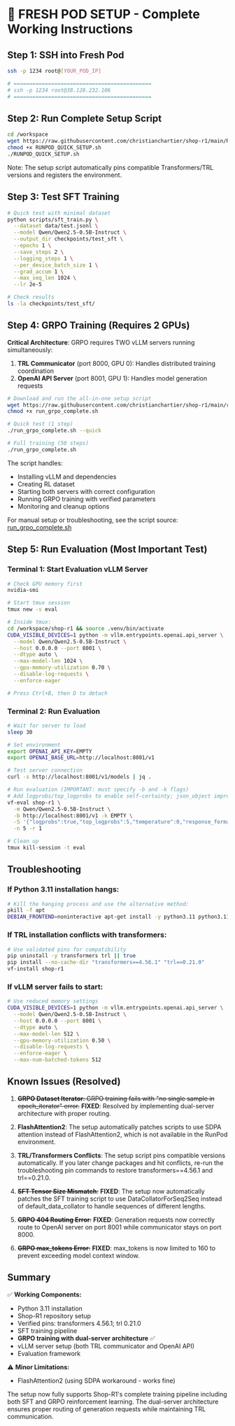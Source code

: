 # 🚀 FRESH POD SETUP - Complete Working Instructions

## Step 1: SSH into Fresh Pod
```bash
ssh -p 1234 root@[YOUR_POD_IP]

# ============================================
# ssh -p 1234 root@38.128.232.106
# ============================================
```

## Step 2: Run Complete Setup Script

```bash
cd /workspace
wget https://raw.githubusercontent.com/christianchartier/shop-r1/main/RUNPOD_QUICK_SETUP.sh
chmod +x RUNPOD_QUICK_SETUP.sh
./RUNPOD_QUICK_SETUP.sh
```

Note: The setup script automatically pins compatible Transformers/TRL versions and registers the environment.

## Step 3: Test SFT Training

```bash
# Quick test with minimal dataset
python scripts/sft_train.py \
  --dataset data/test.jsonl \
  --model Qwen/Qwen2.5-0.5B-Instruct \
  --output_dir checkpoints/test_sft \
  --epochs 1 \
  --save_steps 2 \
  --logging_steps 1 \
  --per_device_batch_size 1 \
  --grad_accum 1 \
  --max_seq_len 1024 \
  --lr 2e-5

# Check results
ls -la checkpoints/test_sft/
```

## Step 4: GRPO Training (Requires 2 GPUs)

**Critical Architecture**: GRPO requires TWO vLLM servers running simultaneously:
1. **TRL Communicator** (port 8000, GPU 0): Handles distributed training coordination
2. **OpenAI API Server** (port 8001, GPU 1): Handles model generation requests

```bash
# Download and run the all-in-one setup script
wget https://raw.githubusercontent.com/christianchartier/shop-r1/main/run_grpo_complete.sh
chmod +x run_grpo_complete.sh

# Quick test (1 step)
./run_grpo_complete.sh --quick

# Full training (50 steps)
./run_grpo_complete.sh
```

The script handles:
- Installing vLLM and dependencies
- Creating RL dataset
- Starting both servers with correct configuration
- Running GRPO training with verified parameters
- Monitoring and cleanup options

For manual setup or troubleshooting, see the script source: [run_grpo_complete.sh](run_grpo_complete.sh)

## Step 5: Run Evaluation (Most Important Test)

### Terminal 1: Start Evaluation vLLM Server
```bash
# Check GPU memory first
nvidia-smi

# Start tmux session
tmux new -s eval

# Inside tmux:
cd /workspace/shop-r1 && source .venv/bin/activate
CUDA_VISIBLE_DEVICES=1 python -m vllm.entrypoints.openai.api_server \
  --model Qwen/Qwen2.5-0.5B-Instruct \
  --host 0.0.0.0 --port 8001 \
  --dtype auto \
  --max-model-len 1024 \
  --gpu-memory-utilization 0.70 \
  --disable-log-requests \
  --enforce-eager

# Press Ctrl+B, then D to detach
```

### Terminal 2: Run Evaluation
```bash
# Wait for server to load
sleep 30

# Set environment
export OPENAI_API_KEY=EMPTY
export OPENAI_BASE_URL=http://localhost:8001/v1

# Test server connection
curl -s http://localhost:8001/v1/models | jq .

# Run evaluation (IMPORTANT: must specify -b and -k flags)
# Add logprobs/top_logprobs to enable self‑certainty; json_object improves formatting
vf-eval shop-r1 \
  -m Qwen/Qwen2.5-0.5B-Instruct \
  -b http://localhost:8001/v1 -k EMPTY \
  -S '{"logprobs":true,"top_logprobs":5,"temperature":0,"response_format":{"type":"json_object"}}' \
  -n 5 -r 1

# Clean up
tmux kill-session -t eval
```

## Troubleshooting

### If Python 3.11 installation hangs:
```bash
# Kill the hanging process and use the alternative method:
pkill -f apt
DEBIAN_FRONTEND=noninteractive apt-get install -y python3.11 python3.11-venv python3.11-dev
```

### If TRL installation conflicts with transformers:
```bash
# Use validated pins for compatibility
pip uninstall -y transformers trl || true
pip install --no-cache-dir "transformers==4.56.1" "trl==0.21.0"
vf-install shop-r1
```

### If vLLM server fails to start:
```bash
# Use reduced memory settings
CUDA_VISIBLE_DEVICES=1 python -m vllm.entrypoints.openai.api_server \
  --model Qwen/Qwen2.5-0.5B-Instruct \
  --host 0.0.0.0 --port 8001 \
  --dtype auto \
  --max-model-len 512 \
  --gpu-memory-utilization 0.50 \
  --disable-log-requests \
  --enforce-eager \
  --max-num-batched-tokens 512
```

## Known Issues (Resolved)

1. ~~**GRPO Dataset Iterator**: GRPO training fails with "no single sample in epoch_iterator" error.~~ **FIXED**: Resolved by implementing dual-server architecture with proper routing.

2. **FlashAttention2**: The setup automatically patches scripts to use SDPA attention instead of FlashAttention2, which is not available in the RunPod environment.

3. **TRL/Transformers Conflicts**: The setup script pins compatible versions automatically. If you later change packages and hit conflicts, re-run the troubleshooting pin commands to restore transformers==4.56.1 and trl==0.21.0.

4. ~~**SFT Tensor Size Mismatch**:~~ **FIXED**: The setup now automatically patches the SFT training script to use DataCollatorForSeq2Seq instead of default_data_collator to handle sequences of different lengths.

5. ~~**GRPO 404 Routing Error**:~~ **FIXED**: Generation requests now correctly route to OpenAI server on port 8001 while communicator stays on port 8000.

6. ~~**GRPO max_tokens Error**:~~ **FIXED**: max_tokens is now limited to 160 to prevent exceeding model context window.

## Summary

✅ **Working Components:**
- Python 3.11 installation
- Shop-R1 repository setup
- Verified pins: transformers 4.56.1; trl 0.21.0
- SFT training pipeline
- **GRPO training with dual-server architecture** ✅
- vLLM server setup (both TRL communicator and OpenAI API)
- Evaluation framework

⚠️ **Minor Limitations:**
- FlashAttention2 (using SDPA workaround - works fine)

The setup now fully supports Shop-R1's complete training pipeline including both SFT and GRPO reinforcement learning. The dual-server architecture ensures proper routing of generation requests while maintaining TRL communication.
